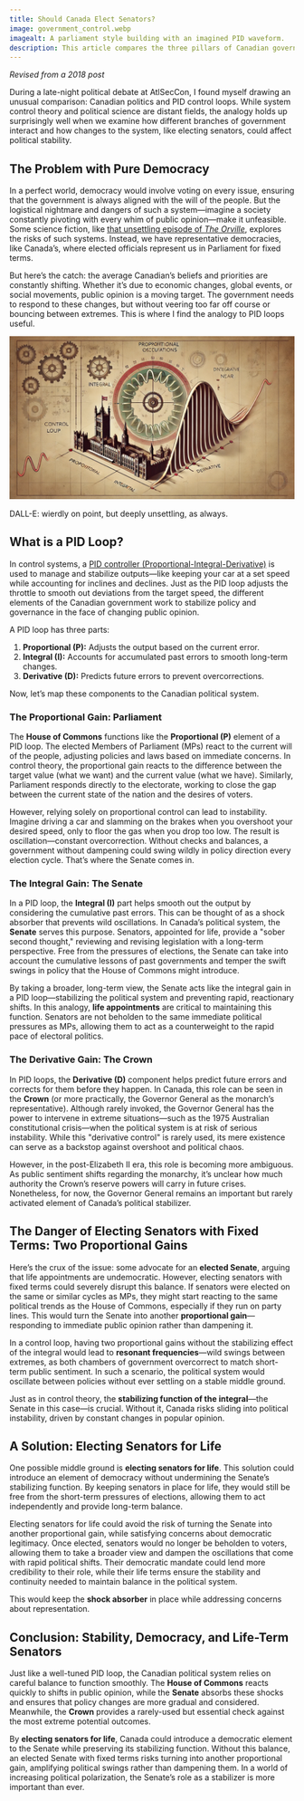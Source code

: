 ```yaml
---
title: Should Canada Elect Senators?
image: government_control.webp
imagealt: A parliament style building with an imagined PID waveform.
description: This article compares the three pillars of Canadian government to a PID controller, suggesting that an elected senate would lead to resonance.
---
```


*Revised from a 2018 post*

During a late-night political debate at AtlSecCon, I found myself drawing an unusual comparison: Canadian politics and PID control loops. While system control theory and political science are distant fields, the analogy holds up surprisingly well when we examine how different branches of government interact and how changes to the system, like electing senators, could affect political stability.

## The Problem with Pure Democracy

In a perfect world, democracy would involve voting on every issue, ensuring that the government is always aligned with the will of the people. But the logistical nightmare and dangers of such a system—imagine a society constantly pivoting with every whim of public opinion—make it unfeasible. Some science fiction, like [that unsettling episode of *The Orville*](https://orville.fandom.com/wiki/Majority_Rule), explores the risks of such systems. Instead, we have representative democracies, like Canada’s, where elected officials represent us in Parliament for fixed terms.

But here’s the catch: the average Canadian’s beliefs and priorities are constantly shifting. Whether it’s due to economic changes, global events, or social movements, public opinion is a moving target. The government needs to respond to these changes, but without veering too far off course or bouncing between extremes. This is where I find the analogy to PID loops useful.

![Canadian PID Loop](/images/government_control.webp "Canadian PID Loop")

DALL-E: wierdly on point, but deeply unsettling, as always. 

## What is a PID Loop?

In control systems, a [PID controller (Proportional-Integral-Derivative)](https://en.wikipedia.org/wiki/Proportional%E2%80%93integral%E2%80%93derivative_controller) is used to manage and stabilize outputs—like keeping your car at a set speed while accounting for inclines and declines. Just as the PID loop adjusts the throttle to smooth out deviations from the target speed, the different elements of the Canadian government work to stabilize policy and governance in the face of changing public opinion.

A PID loop has three parts:

1. **Proportional (P):** Adjusts the output based on the current error.  
2. **Integral (I):** Accounts for accumulated past errors to smooth long-term changes.  
3. **Derivative (D):** Predicts future errors to prevent overcorrections.

Now, let’s map these components to the Canadian political system.

### The Proportional Gain: Parliament

The **House of Commons** functions like the **Proportional (P)** element of a PID loop. The elected Members of Parliament (MPs) react to the current will of the people, adjusting policies and laws based on immediate concerns. In control theory, the proportional gain reacts to the difference between the target value (what we want) and the current value (what we have). Similarly, Parliament responds directly to the electorate, working to close the gap between the current state of the nation and the desires of voters.

However, relying solely on proportional control can lead to instability. Imagine driving a car and slamming on the brakes when you overshoot your desired speed, only to floor the gas when you drop too low. The result is oscillation—constant overcorrection. Without checks and balances, a government without dampening could swing wildly in policy direction every election cycle. That’s where the Senate comes in.

### The Integral Gain: The Senate

In a PID loop, the **Integral (I)** part helps smooth out the output by considering the cumulative past errors. This can be thought of as a shock absorber that prevents wild oscillations. In Canada’s political system, the **Senate** serves this purpose. Senators, appointed for life, provide a "sober second thought," reviewing and revising legislation with a long-term perspective. Free from the pressures of elections, the Senate can take into account the cumulative lessons of past governments and temper the swift swings in policy that the House of Commons might introduce.

By taking a broader, long-term view, the Senate acts like the integral gain in a PID loop—stabilizing the political system and preventing rapid, reactionary shifts. In this analogy, **life appointments** are critical to maintaining this function. Senators are not beholden to the same immediate political pressures as MPs, allowing them to act as a counterweight to the rapid pace of electoral politics.

### The Derivative Gain: The Crown

In PID loops, the **Derivative (D)** component helps predict future errors and corrects for them before they happen. In Canada, this role can be seen in the **Crown** (or more practically, the Governor General as the monarch’s representative). Although rarely invoked, the Governor General has the power to intervene in extreme situations—such as the 1975 Australian constitutional crisis—when the political system is at risk of serious instability. While this "derivative control" is rarely used, its mere existence can serve as a backstop against overshoot and political chaos.

However, in the post-Elizabeth II era, this role is becoming more ambiguous. As public sentiment shifts regarding the monarchy, it’s unclear how much authority the Crown’s reserve powers will carry in future crises. Nonetheless, for now, the Governor General remains an important but rarely activated element of Canada’s political stabilizer.

## The Danger of Electing Senators with Fixed Terms: Two Proportional Gains

Here’s the crux of the issue: some advocate for an **elected Senate**, arguing that life appointments are undemocratic. However, electing senators with fixed terms could severely disrupt this balance. If senators were elected on the same or similar cycles as MPs, they might start reacting to the same political trends as the House of Commons, especially if they run on party lines. This would turn the Senate into another **proportional gain**—responding to immediate public opinion rather than dampening it.

In a control loop, having two proportional gains without the stabilizing effect of the integral would lead to **resonant frequencies**—wild swings between extremes, as both chambers of government overcorrect to match short-term public sentiment. In such a scenario, the political system would oscillate between policies without ever settling on a stable middle ground.

Just as in control theory, the **stabilizing function of the integral**—the Senate in this case—is crucial. Without it, Canada risks sliding into political instability, driven by constant changes in popular opinion.

## A Solution: Electing Senators for Life

One possible middle ground is **electing senators for life**. This solution could introduce an element of democracy without undermining the Senate’s stabilizing function. By keeping senators in place for life, they would still be free from the short-term pressures of elections, allowing them to act independently and provide long-term balance.

Electing senators for life could avoid the risk of turning the Senate into another proportional gain, while satisfying concerns about democratic legitimacy. Once elected, senators would no longer be beholden to voters, allowing them to take a broader view and dampen the oscillations that come with rapid political shifts. Their democratic mandate could lend more credibility to their role, while their life terms ensure the stability and continuity needed to maintain balance in the political system.

This would keep the **shock absorber** in place while addressing concerns about representation.

## Conclusion: Stability, Democracy, and Life-Term Senators

Just like a well-tuned PID loop, the Canadian political system relies on careful balance to function smoothly. The **House of Commons** reacts quickly to shifts in public opinion, while the **Senate** absorbs these shocks and ensures that policy changes are more gradual and considered. Meanwhile, the **Crown** provides a rarely-used but essential check against the most extreme potential outcomes.

By **electing senators for life**, Canada could introduce a democratic element to the Senate while preserving its stabilizing function. Without this balance, an elected Senate with fixed terms risks turning into another proportional gain, amplifying political swings rather than dampening them. In a world of increasing political polarization, the Senate’s role as a stabilizer is more important than ever.

